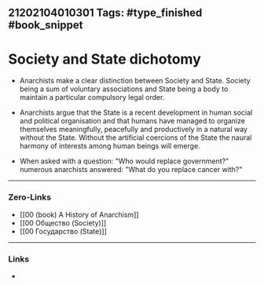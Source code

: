 21202104010301
Tags: #type_finished #book_snippet  
---
# Society and State dichotomy

- Anarchists make a clear distinction between Society and State. Society being a sum of voluntary associations and State being a body to maintain a particular compulsory legal order. 

- Anarchists argue that the State is a recent development in human social and political organisation and that humans have managed to organize themselves meaningfully, peacefully and productively in a natural way without the State. Without the artificial coercions of the State the naural harmony of interests among human beings will emerge.
  
 - When asked with a question: "Who would replace government?" numerous anarchists answered:  "What do you replace cancer with?" 

---
### Zero-Links
- [[00 (book) A History of Anarchism]]
- [[00 Общество (Society)]]
- [[00 Государство (State)]]
---
### Links
- 


